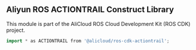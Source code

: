 ## Aliyun ROS ACTIONTRAIL Construct Library

This module is part of the AliCloud ROS Cloud Development Kit (ROS CDK) project.

```go
import * as ACTIONTRAIL from '@alicloud/ros-cdk-actiontrail';
```
